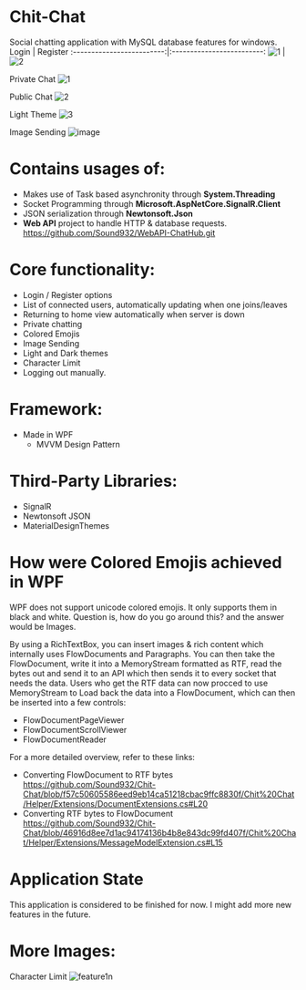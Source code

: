 # Chit-Chat
Social chatting application with MySQL database features for windows.
Login             |  Register
:-------------------------:|:-------------------------:
![1](https://user-images.githubusercontent.com/71935713/110955002-ca075580-8351-11eb-97ce-832d15ac0ad1.png)  |  ![2](https://user-images.githubusercontent.com/71935713/110955050-d68bae00-8351-11eb-9e12-406220e313a7.png)

Private Chat
![1](https://user-images.githubusercontent.com/71935713/118698128-b7f5d780-b818-11eb-9542-6ee6325ca044.png)

Public Chat
![2](https://user-images.githubusercontent.com/71935713/118698245-d6f46980-b818-11eb-85ce-4816bedc260b.png)

Light Theme
![3](https://user-images.githubusercontent.com/71935713/118697948-854bdf00-b818-11eb-80cf-6dfd4b67383a.png)

Image Sending
![image](https://user-images.githubusercontent.com/71935713/125191140-882be480-e249-11eb-9a52-20522faa695a.png)


# Contains usages of:
* Makes use of Task based asynchronity through **System.Threading**
* Socket Programming through **Microsoft.AspNetCore.SignalR.Client**
* JSON serialization through **Newtonsoft.Json**
* **Web API** project to handle HTTP & database requests. https://github.com/Sound932/WebAPI-ChatHub.git

# Core functionality:
* Login / Register options
* List of connected users, automatically updating when one joins/leaves
* Returning to home view automatically when server is down
* Private chatting
* Colored Emojis
* Image Sending
* Light and Dark themes
* Character Limit
* Logging out manually.

# Framework:
* Made in WPF
     * MVVM Design Pattern
 
 # Third-Party Libraries:
 * SignalR
 * Newtonsoft JSON
 * MaterialDesignThemes

 # How were Colored Emojis achieved in WPF
WPF does not support unicode colored emojis. It only supports them in black and white. Question is, how do you go around this? and the answer would be Images.

By using a RichTextBox, you can insert images & rich content which internally uses FlowDocuments and Paragraphs. You can then take the FlowDocument, write it into a MemoryStream formatted as RTF, read the bytes out and send it to an API which then sends it to every socket that needs the data. Users who get the RTF data can now procced to use MemoryStream to Load back the data into a FlowDocument, which can then be inserted into a few controls:
* FlowDocumentPageViewer
* FlowDocumentScrollViewer
* FlowDocumentReader

For a more detailed overview, refer to these links:
* Converting FlowDocument to RTF bytes https://github.com/Sound932/Chit-Chat/blob/f57c50605586eed9eb14ca51218cbac9ffc8830f/Chit%20Chat/Helper/Extensions/DocumentExtensions.cs#L20
* Converting RTF bytes to FlowDocument https://github.com/Sound932/Chit-Chat/blob/46916d8ee7d1ac94174136b4b8e843dc99fd407f/Chit%20Chat/Helper/Extensions/MessageModelExtension.cs#L15

# Application State
This application is considered to be finished for now. I might add more new features in the future.


# More Images:

Character Limit
![feature1n](https://user-images.githubusercontent.com/71935713/130355306-0094803c-5667-4a2c-a552-c044cc1b8d8b.png)
